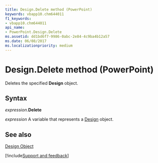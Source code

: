 ```yaml
---
title: Design.Delete method (PowerPoint)
keywords: vbapp10.chm644011
f1_keywords:
- vbapp10.chm644011
api_name:
- PowerPoint.Design.Delete
ms.assetid: dd1bd6f7-9986-0abc-2e84-4c9ba4b12a57
ms.date: 06/08/2017
ms.localizationpriority: medium
---
```



# Design.Delete method (PowerPoint)

Deletes the specified **Design** object.


## Syntax

_expression_.**Delete**

_expression_ A variable that represents a [Design](PowerPoint.Design.md) object.


## See also


[Design Object](PowerPoint.Design.md)

[!include[Support and feedback](~/includes/feedback-boilerplate.md)]